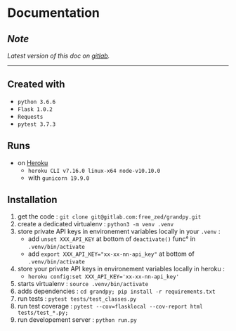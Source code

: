 Documentation
=============

## _Note_

_Latest version of this doc on [gitlab](https://gitlab.com/free_zed/grandpy/blob/master/documentation.md)._

---

## Created with

- `python 3.6.6`
- `Flask 1.0.2`
- `Requests`
- `pytest 3.7.3`

## Runs

- on [Heroku][heroku]
    - `heroku CLI v7.16.0 linux-x64 node-v10.10.0`
    - with `gunicorn 19.9.0`

## Installation

1. get the code : `git clone git@gitlab.com:free_zed/grandpy.git`
2. create a dedicated virtualenv : `python3 -m venv .venv`
3. store private API keys in environement variables locally in your `.venv` :
    - add `unset XXX_API_KEY` at bottom of `deactivate()` func° in  `.venv/bin/activate`
    - add `export XXX_API_KEY="xx-xx-nn-api_key"` at bottom of `.venv/bin/activate`
4. store your private API keys in environement variables locally in  heroku :
    - `heroku config:set XXX_API_KEY='xx-xx-nn-api_key'`
5. starts virtualenv  : `source .venv/bin/activate`
6. adds dependencies : `cd grandpy; pip install -r requirements.txt`
7. run tests : `pytest tests/test_classes.py`
8. run test coverage : `pytest --cov=flasklocal --cov-report html tests/test_*.py;`
9. run developement server : `python run.py`

[heroku]: https://heroku.com

